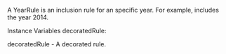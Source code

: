 A YearRule is an inclusion rule for an specific year. For example, includes the year 2014.

Instance Variables
	decoratedRule:		<InclusionRule>

decoratedRule
	- A decorated rule.
